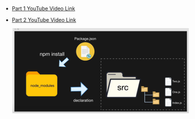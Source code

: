 - [Part 1 YouTube Video Link](https://youtu.be/E4RU_hLxxcg?si=SdQFVfDkZW6Ny5nm)
- [Part 2 YouTube Video Link](https://youtu.be/0ADYFbd5g0E?si=-ad0amBsYm_Fr0XI)

    ![flow](flow.png)